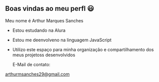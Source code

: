 ## Boas vindas ao meu perfl 😃

Meu nome é Arthur Marques Sanches 

- Estou estudando na Alura
- Estou me deenvolveno na linguagem JavaScript
- Utilizo este espaço para minha organização e compartilhamento dos meus projetoss desenvolvidos

  E-Mail de contato:

arthurmsanches29@gmail.com

